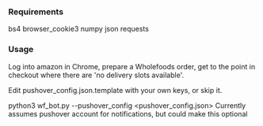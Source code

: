 ### Requirements
bs4
browser_cookie3
numpy
json
requests

### Usage
Log into amazon in Chrome, prepare a Wholefoods order, get to the point in checkout where there are 'no delivery slots available'.

Edit pushover_config.json.template with your own keys, or skip it.

python3 wf_bot.py --pushover_config <pushover_config.json> 
Currently assumes pushover account for notifications, but could make this optional
